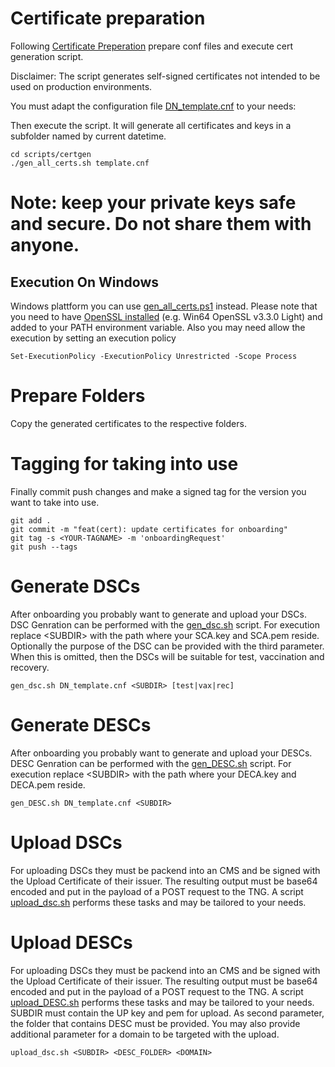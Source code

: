 # Certificate preparation

Following [Certificate Preperation](https://worldhealthorganization.github.io/smart-trust/concepts_CertificatePreperation.html) prepare conf files and execute cert generation script.

Disclaimer: The script generates self-signed certificates not intended to be used on production environments.

You must adapt the configuration file [DN_template.cnf](DN_template.cnf) to your needs:

Then execute the script. It will generate all certificates and keys in a subfolder named by current datetime.

```
cd scripts/certgen
./gen_all_certs.sh template.cnf
```

**Note: keep your private keys safe and secure. Do not share them with anyone.**
=======
## Execution On Windows
Windows plattform you can use [gen_all_certs.ps1](gen_all_certs.ps1) instead. 
Please note that you need to have [OpenSSL installed](https://slproweb.com/products/Win32OpenSSL.html) (e.g. Win64 OpenSSL v3.3.0 Light) and added to your PATH environment variable.
Also you may need allow the execution by setting an execution policy

```
Set-ExecutionPolicy -ExecutionPolicy Unrestricted -Scope Process
```

# Prepare Folders

Copy the generated certificates to the respective folders.  

# Tagging for taking into use

Finally commit push changes and make a signed tag for the version you want to take into use.

```
git add .
git commit -m "feat(cert): update certificates for onboarding"
git tag -s <YOUR-TAGNAME> -m 'onboardingRequest'
git push --tags
```

# Generate DSCs  
After onboarding you probably want to generate and upload your DSCs.
DSC Genration can be performed with the [gen_dsc.sh](gen_dsc.sh) script.
For execution replace \<SUBDIR\> with the path where your SCA.key and SCA.pem reside.
Optionally the purpose of the DSC can be provided with the third parameter. When this is omitted,
then the DSCs will be suitable for test, vaccination and recovery.
```
gen_dsc.sh DN_template.cnf <SUBDIR> [test|vax|rec]
```

# Generate DESCs
After onboarding you probably want to generate and upload your DESCs.
DESC Genration can be performed with the [gen_DESC.sh](gen_DESC.sh) script.
For execution replace \<SUBDIR\> with the path where your DECA.key and DECA.pem reside.
```
gen_DESC.sh DN_template.cnf <SUBDIR>
```

# Upload DSCs
For uploading DSCs they must be packend into an CMS and be signed with the Upload Certificate of their issuer.
The resulting output must be base64 encoded and put in the payload of a POST request to the TNG.
A script [upload_dsc.sh](upload_dsc.sh) performs these tasks and may be tailored to your needs.

# Upload DESCs
For uploading DSCs they must be packend into an CMS and be signed with the Upload Certificate of their issuer.
The resulting output must be base64 encoded and put in the payload of a POST request to the TNG.
A script [upload_DESC.sh](upload_DESC.sh) performs these tasks and may be tailored to your needs.
SUBDIR must contain the UP key and pem for upload. 
As second parameter, the folder that contains DESC must be provided.
You may also provide additional parameter for a domain to be targeted with the upload.

```
upload_dsc.sh <SUBDIR> <DESC_FOLDER> <DOMAIN>
```